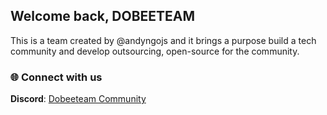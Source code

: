 ## Welcome back, DOBEETEAM

This is a team created by @andyngojs and it brings a purpose build a tech community and develop outsourcing, open-source for the community.

### 🌐 Connect with us
**Discord**: [Dobeeteam Community](https://discord.com/invite/3CfxS5rmdp)

<!--
**Here are some ideas to get you started:**

🙋‍♀️ A short introduction - what is your organization all about?
🌈 Contribution guidelines - how can the community get involved?
👩‍💻 Useful resources - where can the community find your docs? Is there anything else the community should know?
🍿 Fun facts - what does your team eat for breakfast?
🧙 Remember, you can do mighty things with the power of [Markdown](https://docs.github.com/github/writing-on-github/getting-started-with-writing-and-formatting-on-github/basic-writing-and-formatting-syntax)
-->

